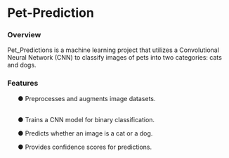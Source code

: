 # Pet-Prediction
### Overview

Pet_Predictions is a machine learning project that utilizes a Convolutional Neural Network (CNN) to classify images of pets into two categories: cats and dogs.

### Features

<ul dir="auto">
● Preprocesses and augments image datasets.

<br>● Trains a CNN model for binary classification.</br> 

● Predicts whether an image is a cat or a dog.

● Provides confidence scores for predictions. 
</ul>
